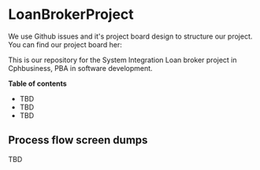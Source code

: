 # LoanBrokerProject
We use Github issues and it's project board design to structure our project. You can find our project board her:
<Link TBD>
  
This is our repository for the System Integration Loan broker project in Cphbusiness, PBA in software development.

**Table of contents**
- TBD
- TBD
- TBD

## Process flow screen dumps
TBD
